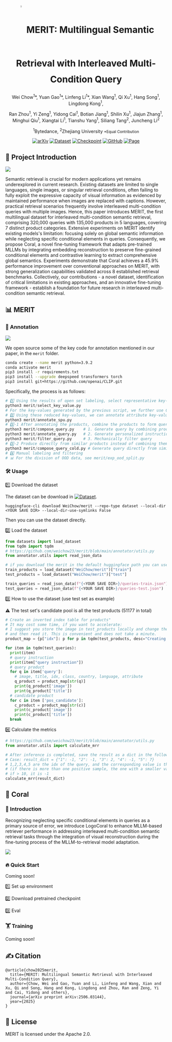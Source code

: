 <h1 align="center" style="line-height: 50px;">
  <img src='https://merit-2025.github.io/static/images/merit.png' width="4%" height="auto" style="vertical-align: middle;">
  MERIT: Multilingual Semantic Retrieval with Interleaved Multi-Condition Query
</h1>

<div align="center">
Wei Chow<sup>1</sup>*, Yuan Gao<sup>1</sup>*, Linfeng Li<sup>1</sup>*, Xian Wang<sup>1</sup>, Qi Xu<sup>1</sup>, Hang Song<sup>1</sup>, Lingdong Kong<sup>1</sup>, 

Ran Zhou<sup>1</sup>, Yi Zeng<sup>1</sup>, Yidong Cai<sup>1</sup>, Botian Jiang<sup>1</sup>, Shilin Xu<sup>1</sup>, Jiajun Zhang<sup>1</sup>, Minghui Qiu<sup>1</sup>, Xiangtai Li<sup>1</sup>, Tianshu Yang<sup>1</sup>, Siliang Tang<sup>2</sup>, Juncheng Li<sup>2</sup>

<sup>1</sup>Bytedance, <sup>2</sup>Zhejiang University    <small>*Equal Contribution</small>

[![arXiv](https://img.shields.io/badge/arXiv-2506.03144-b31b1b.svg)](https://arxiv.org/abs/2506.03144)
[![Dataset](https://img.shields.io/badge/🤗%20Huggingface-Dataset-yellow)](https://huggingface.co/datasets/WeiChow/merit)
[![Checkpoint](https://img.shields.io/badge/🤗%20Huggingface-CKPT-blue)]()
[![GitHub](https://img.shields.io/badge/GitHub-Repo-181717?logo=github)](https://github.com/weichow23/merit)
[![Page](https://img.shields.io/badge/Home-Page-b3.svg)](https://merit-2025.github.io//)
</div>

## 🚀 Project Introduction

![](https://merit-2025.github.io/static/images/teaser.png)

Semantic retrieval is crucial for modern applications yet remains underexplored in current research. Existing datasets are limited to single languages, single images, or singular retrieval conditions, often failing to fully exploit the expressive capacity of visual information as evidenced by maintained performance when images are replaced with captions. However, practical retrieval scenarios frequently involve interleaved multi-condition queries with multiple images. Hence, this paper introduces MERIT, the first multilingual dataset for interleaved multi-condition semantic retrieval, comprising 320,000 queries with 135,000 products in 5 languages, covering 7 distinct product categories. Extensive experiments on MERIT identify existing models's limitation: focusing solely on global semantic information while neglecting specific conditional elements in queries. Consequently, we propose Coral, a novel fine-tuning framework that adapts pre-trained MLLMs by integrating embedding reconstruction to preserve fine-grained conditional elements and contrastive learning to extract comprehensive global semantics. Experiments demonstrate that Coral achieves a 45.9% performance improvement over conventional approaches on MERIT, with strong generalization capabilities validated across 8 established retrieval benchmarks. Collectively, our contributions - a novel dataset, identification of critical limitations in existing approaches, and an innovative fine-tuning framework - establish a foundation for future research in interleaved multi-condition semantic retrieval.


## 📊 MERIT

### 📝 Annotation
![](https://merit-2025.github.io/static/images/part1/pipeline.png)

We open source some of the key code for annotation mentioned in our paper, in the `merit` folder.

```bash
conda create --name merit python=3.9.2
conda activate merit
pip3 install -r requirements.txt
pip3 install --upgrade deepspeed transformers torch
pip3 install git+https://github.com/openai/CLIP.git
```

Specifically, the process is as follows:

```python
# 1️⃣ Using the results of open set labeling, select representative key-values
python3 merit/select_key_value.py
# For the key-values ​​generated by the previous script, we further use GPT to filter out usable key-values. The results are shown in the file `merit/attribute_cards`
# 2️⃣ Using these reduced key-values, we can annotate attribute key-values ​​for each product (note that one SPU has multiple SKUs)
python3 merit/annotate_spu.py
# 3️⃣-1 After annotating the products, combine the products to form query pairs
python3 merit/compose_query.py    # 1. Generate query by combining products
python3 merit/annotate_query.py   # 2. Generate personalized instructions for query
python3 merit/filter_query.py     # 3. Mechanically filter query
# 3️⃣-2 Produce directly from similar products instead of combining them first
python3 merit/compose_query_cold.py # Generate query directly from similar products
# 4️⃣ Manual labeling and filtering
# 📊 For the division of OOD data, see merit/exp_ood_split.py
```

### 🛠️ Usage

1️⃣ Download the dataset

The dataset can be download in [![Dataset](https://img.shields.io/badge/🤗%20Huggingface-Dataset-yellow)](https://huggingface.co/datasets/WeiChow/merit).

```shell
huggingface-cli download WeiChow/merit --repo-type dataset --local-dir <YOUR SAVE DIR> --local-dir-use-symlinks False
```

Then you can use the dataset directly.

2️⃣ Load the dataset

```python
from datasets import load_dataset
from tqdm import tqdm
# https://github.com/weichow23/merit/blob/main/annotator/utils.py
from annotator.utils import read_json_data

# if you download the merit in the default huggingface path you can use "WeiChow/merit" instead of <YOUR SAVE DIR>
train_products = load_dataset("WeiChow/merit")["train"]
test_products = load_dataset("WeiChow/merit")["test"]

train_queries = read_json_data(f"{<YOUR SAVE DIR>}/queries-train.json")
test_queries = read_json_data(f"{<YOUR SAVE DIR>}/queries-test.json")
```

3️⃣ How to use the dataset (use test set as example)

⚠️ The test set's candidate pool is all the test products (51177 in total)

```python
# Create an inverted index table for products"
# It may cost some time, if you want to accelerate:
# I suggest you store the image in test_products locally and change the field to the local image address, 
# and then read it. This is convenient and does not take a minute.
product_map = {p["idx"]: p for p in tqdm(test_products, desc="Creating product map")}

for item in tqdm(test_queries):
  print(item)
  # query instruction
  print(item["query instruction"])
  # query product
  for q in item['query']:
    # image, title, idx, class, country, language, attribute
    q_product = product_map[str(q)]
    print(q_product['image'])
    print(q_product['title'])
  # candidate product
  for c in item ['pos_candidate']:
    c_product = product_map[str(c)]
    print(c_product['image'])
    print(c_product['title'])
  break
```

4️⃣ Calculate the metrics

```python
# https://github.com/weichow23/merit/blob/main/annotator/utils.py
from annotator.utils import calculate_mrr

# After inference is completed, save the result as a dict in the following format
# Case: result_dict = {"1": -1, "2": -1, "3": 2, "4": -1, "5": 7}
# 1,2,3,4,5 are the idx of the query, and the corresponding value is the position where the first positive sample appears 
# (if there is more than one positive sample, the one with a smaller value is taken, that is, the one in front), 
# if > 10, it is -1
calculate_mrr(result_dict)
```

## 🪸 Coral
### 🌟 Introduction
Recognizing neglecting specific conditional elements in queries as a primary source of error, we introduce LogoCoral to enhance MLLM-based retriever performance in addressing interleaved multi-condition semantic retrieval tasks through the integration of visual reconstruction during the fine-tuning process of the MLLM-to-retrieval model adaptation.

![](https://merit-2025.github.io/static/images/part3/method.png)

### 🔥 Quick Start
Coming soon!

1️⃣ Set up environment


2️⃣ Download pretrained checkpoint


3️⃣ Eval

### 🏋️ Training
Coming soon!

## ✍️ Citation
```
@article{chow2025merit,
  title={MERIT: Multilingual Semantic Retrieval with Interleaved Multi-Condition Query},
  author={Chow, Wei and Gao, Yuan and Li, Linfeng and Wang, Xian and Xu, Qi and Song, Hang and Kong, Lingdong and Zhou, Ran and Zeng, Yi and Cai, Yidong and others},
  journal={arXiv preprint arXiv:2506.03144},
  year={2025}
}
```

## 📜 License
MERIT is licensed under the Apache 2.0.
